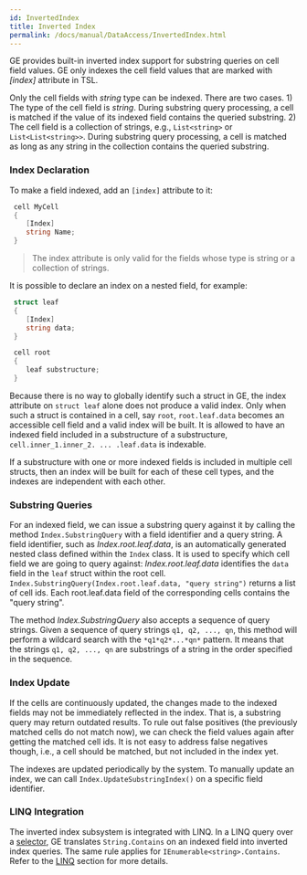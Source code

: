 ```yaml
---
id: InvertedIndex
title: Inverted Index
permalink: /docs/manual/DataAccess/InvertedIndex.html
---
```


GE provides built-in inverted index support for substring queries on cell field
values. GE only indexes the cell field values that are marked with _[index]_
attribute in TSL.

Only the cell fields with _string_ type can be indexed. There are two cases.  1)
The type of the cell field is _string_. During substring query processing, a
cell is matched if the value of its indexed field contains the queried
substring.  2) The cell field is a collection of strings, e.g., `List<string>`
or `List<List<string>>`. During substring query processing, a cell is matched as
long as any string in the collection contains the queried substring.

### Index Declaration

To make a field indexed, add an `[index]` attribute to it:

```C#
 cell MyCell
 {
    [Index]
    string Name;
 }
```

> The index attribute is only valid for the fields whose type is
  string or a collection of strings.

It is possible to declare an index on a nested field, for example:

```C#
 struct leaf
 {
    [Index]
    string data;
 }

 cell root
 {
    leaf substructure;
 }
```

Because there is no way to globally identify such a struct in GE, the index
attribute on `struct leaf` alone does not produce a valid index.  Only when such
a struct is contained in a cell, say `root`, `root.leaf.data` becomes an
accessible cell field and a valid index will be built. It is allowed to have an
indexed field included in a substructure of a substructure,
`cell.inner_1.inner_2. ... .leaf.data` is indexable.

If a substructure with one or more indexed fields is included in multiple cell
structs, then an index will be built for each of these cell types, and the
indexes are independent with each other.

### Substring Queries

For an indexed field, we can issue a substring query against it by calling the
method `Index.SubstringQuery` with a field identifier and a query string.  A
field identifier, such as _Index.root.leaf.data_, is an automatically generated
nested class defined within the `Index` class. It is used to specify which cell
field we are going to query against: _Index.root.leaf.data_ identifies the
`data` field in the `leaf` struct within the root cell.
`Index.SubstringQuery(Index.root.leaf.data, "query string")` returns a list of
cell ids. Each root.leaf.data field of the corresponding cells contains the
"query string".

The method _Index.SubstringQuery_ also accepts a sequence of query strings.
Given a sequence of query strings `q1, q2, ..., qn`, this method will perform a
wildcard search with the `*q1*q2*...*qn*` pattern.  It means that the strings
`q1, q2, ..., qn` are substrings of a string in the order specified in the
sequence.

### Index Update

If the cells are continuously updated, the changes made to the indexed fields
may not be immediately reflected in the index.  That is, a substring query may
return outdated results. To rule out false positives (the previously matched
cells do not match now), we can check the field values again after
getting the matched cell ids.  It is not easy to address false negatives though,
i.e., a cell should be matched, but not included in the index yet.

The indexes are updated periodically by the system. To manually update an index,
we can call `Index.UpdateSubstringIndex()` on a specific field identifier.

### LINQ Integration

The inverted index subsystem is integrated with LINQ.  In a LINQ query over a
[selector](/docs/manual/DataAccess/index.html#cell-selector), GE translates
`String.Contains` on an indexed field into inverted index queries. The same
rule applies for `IEnumerable<string>.Contains`.  Refer to the
[LINQ](/docs/manual/DataAccess/LINQ.html) section for more details.
